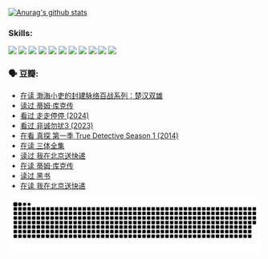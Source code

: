 
[![Anurag's github stats](https://github-readme-stats.vercel.app/api?username=w940853815)](https://github.com/anuraghazra/github-readme-stats)

### Skills:

<code><img height="32" src="https://cdn.jsdelivr.net/npm/simple-icons@v5/icons/python.svg"></code>
<code><img height="32" src="https://cdn.jsdelivr.net/npm/simple-icons@v5/icons/javascript.svg"></code>
<code><img height="32" src="https://cdn.jsdelivr.net/npm/simple-icons@v5/icons/django.svg"></code>
<code><img height="32" src="https://cdn.jsdelivr.net/npm/simple-icons@v5/icons/flask.svg"></code>
<code><img height="32" src="https://cdn.jsdelivr.net/npm/simple-icons@v5/icons/vuetify.svg"></code>
<code><img height="32" src="https://cdn.jsdelivr.net/npm/simple-icons@v5/icons/git.svg"></code>
<code><img height="32" src="https://cdn.jsdelivr.net/npm/simple-icons@v5/icons/docker.svg"></code>
<code><img height="32" src="https://cdn.jsdelivr.net/npm/simple-icons@v5/icons/postgresql.svg"></code>
<code><img height="32" src="https://cdn.jsdelivr.net/npm/simple-icons@v5/icons/elasticsearch.svg"></code>
<code><img height="32" src="https://cdn.jsdelivr.net/npm/simple-icons@v5/icons/macos.svg"></code>
<code><img height="32" src="https://cdn.jsdelivr.net/npm/simple-icons@v5/icons/linux.svg"></code>

### 🗣 豆瓣:

<!-- DOUBAN-ACTIVITIES:START -->
- [在读 渤海小吏的封建脉络百战系列：楚汉双雄](https://www.douban.com/people/136069238/status/4700950146/?_i=25315284)
- [读过 蒂姆·库克传](https://www.douban.com/people/136069238/status/4700949869/?_i=25315284)
- [看过 走走停停‎ (2024)](https://www.douban.com/people/136069238/status/4684430230/?_i=25315284)
- [看过 非诚勿扰3‎ (2023)](https://www.douban.com/people/136069238/status/4676324100/?_i=25315284)
- [在看 真探 第一季 True Detective Season 1‎ (2014)](https://www.douban.com/people/136069238/status/4673382852/?_i=25315284)
- [在读 三体全集](https://www.douban.com/people/136069238/status/4672842521/?_i=25315284)
- [读过 我在北京送快递](https://www.douban.com/people/136069238/status/4672842036/?_i=25315284)
- [在读 蒂姆·库克传](https://www.douban.com/people/136069238/status/4663517053/?_i=25315284)
- [读过 黑书](https://www.douban.com/people/136069238/status/4663516022/?_i=25315284)
- [在读 我在北京送快递](https://www.douban.com/people/136069238/status/4658098365/?_i=25315284)
<!-- DOUBAN-ACTIVITIES:END -->


![Snake animation](https://raw.githubusercontent.com/w940853815/w940853815/output/github-contribution-grid-snake.svg)

<!--
**w940853815/w940853815** is a ✨ _special_ ✨ repository because its `README.md` (this file) appears on your GitHub profile.

Here are some ideas to get you started:

- 🔭 I’m currently working on ...
- 🌱 I’m currently learning ...
- 👯 I’m looking to collaborate on ...
- 🤔 I’m looking for help with ...
- 💬 Ask me about ...
- 📫 How to reach me: ...
- 😄 Pronouns: ...
- ⚡ Fun fact: ...
-->
